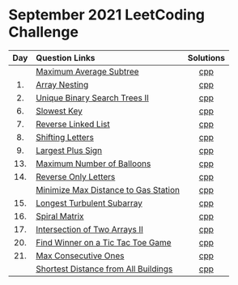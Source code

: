 # September 2021 LeetCoding Challenge

| Day | Question Links                                                                                                                                                |                        Solutions                         |
| :-: | :------------------------------------------------------------------------------------------------------------------------------------------------------------ | :------------------------------------------------------: |
|     | [Maximum Average Subtree](https://leetcode.com/explore/challenge/card/september-leetcoding-challenge-2021/636/week-1-september-1st-september-7th/3959/)       |         [cpp](./Maximum%20Average%20Subtree.cpp)         |
| 1.  | [Array Nesting](https://leetcode.com/explore/featured/card/september-leetcoding-challenge-2021/636/week-1-september-1st-september-7th/3960/)                  |            [cpp](./01.%20Array%20Nesting.cpp)            |
| 2.  | [Unique Binary Search Trees II](https://leetcode.com/explore/challenge/card/september-leetcoding-challenge-2021/636/week-1-september-1st-september-7th/3961/) | [cpp](./02.%20Unique%20Binary%20Search%20Trees%20II.cpp) |
| 6.  | [Slowest Key](https://leetcode.com/explore/challenge/card/september-leetcoding-challenge-2021/636/week-1-september-1st-september-7th/3965/) | [cpp](./06.%20Slowest%20Key.cpp) |
| 7.  | [Reverse Linked List](https://leetcode.com/explore/challenge/card/september-leetcoding-challenge-2021/636/week-1-september-1st-september-7th/3966/) | [cpp](./07.%20Reverse%20Linked%20List.cpp) |
| 8.  | [Shifting Letters](https://leetcode.com/explore/challenge/card/september-leetcoding-challenge-2021/637/week-2-september-8th-september-14th/3968/) | [cpp](./08.%20Shifting%20Letters.cpp) |
| 9.  | [Largest Plus Sign](https://leetcode.com/explore/challenge/card/september-leetcoding-challenge-2021/637/week-2-september-8th-september-14th/3969/) | [cpp](./09.%20Largest%20Plus%20Sign.cpp) |
| 13.  | [Maximum Number of Balloons](https://leetcode.com/explore/challenge/card/september-leetcoding-challenge-2021/637/week-2-september-8th-september-14th/3973/) | [cpp](./13.%20Maximum%20Number%20of%20Balloons.cpp) |
| 14.  | [Reverse Only Letters](https://leetcode.com/explore/challenge/card/september-leetcoding-challenge-2021/637/week-2-september-8th-september-14th/3974/) | [cpp](./14.%20Reverse%20Only%20Letters.cpp) |
|   | [Minimize Max Distance to Gas Station](https://leetcode.com/explore/challenge/card/september-leetcoding-challenge-2021/638/week-3-september-15th-september-21st/3975/) | [cpp](./Minimize%20Max%20Distance%20to%20Gas%20Station.cpp) |
| 15.  | [Longest Turbulent Subarray](https://leetcode.com/explore/challenge/card/september-leetcoding-challenge-2021/638/week-3-september-15th-september-21st/3976/) | [cpp](./15.%20Longest%20Turbulent%20Subarray.cpp) |
| 16.  | [Spiral Matrix](https://leetcode.com/explore/challenge/card/september-leetcoding-challenge-2021/638/week-3-september-15th-september-21st/3977/) | [cpp](./16.%20Spiral%20Matrix.cpp) |
| 17.  | [Intersection of Two Arrays II](https://leetcode.com/explore/challenge/card/september-leetcoding-challenge-2021/638/week-3-september-15th-september-21st/3978/) | [cpp](./17.%20Intersection%20of%20Two%20Arrays%20II.cpp) |
| 20.  | [Find Winner on a Tic Tac Toe Game](https://leetcode.com/explore/challenge/card/september-leetcoding-challenge-2021/638/week-3-september-15th-september-21st/3981/) | [cpp](./20.%20Find%20Winner%20on%20a%20Tic%20Tac%20Toe%20Game.cpp) |
| 21.  | [Max Consecutive Ones](https://leetcode.com/explore/challenge/card/september-leetcoding-challenge-2021/638/week-3-september-15th-september-21st/3982/) | [cpp](./21.%20Max%20Consecutive%20Ones.cpp) |
|   | [Shortest Distance from All Buildings](https://leetcode.com/explore/challenge/card/september-leetcoding-challenge-2021/639/week-4-september-22nd-september-28th/3983/) | [cpp](./Shortest%20Distance%20from%20All%20Buildings.cpp) |
